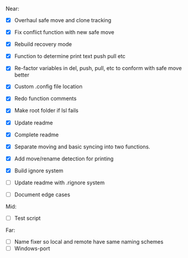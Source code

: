 Near:
- [x] Overhaul safe move and clone tracking
- [x] Fix conflict function with new safe move
- [x] Rebuild recovery mode
- [x] Function to determine print text push pull etc
- [x] Re-factor variables in del, push, pull, etc to conform with safe move better
- [x] Custom .config file location
- [x] Redo function comments 
- [x] Make root folder if lsl fails
- [x] Update readme
- [x] Complete readme
- [x] Separate moving and basic syncing into two functions.
- [x] Add move/rename detection for printing
- [x] Build ignore system
- [ ] Update readme with .rignore system
- [ ] Document edge cases


Mid:
- [ ] Test script


Far:
- [ ] Name fixer so local and remote have same naming schemes
- [ ] Windows-port